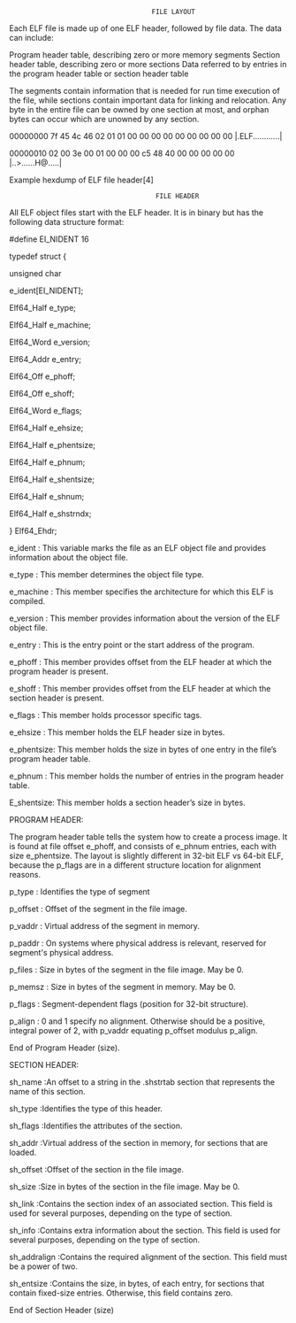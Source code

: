                                         FILE LAYOUT

Each ELF file is made up of one ELF header, followed by file data. The data can include:

Program header table, describing zero or more memory segments
Section header table, describing zero or more sections
Data referred to by entries in the program header table or section header table 

The segments contain information that is needed for run time execution of the file, while sections contain important data for linking and relocation. Any byte in the entire file can be owned by one section at most, and orphan bytes can occur which are unowned by any section.

00000000 7f 45 4c 46 02 01 01 00 00 00 00 00 00 00 00 00 |.ELF............|

00000010 02 00 3e 00 01 00 00 00 c5 48 40 00 00 00 00 00 |..>......H@.....|

Example hexdump of ELF file header[4] 



                                         FILE HEADER



All ELF object files start with the ELF header. It is in binary but has the following data structure format:

#define EI_NIDENT  16
 
typedef struct {

unsigned char

e_ident[EI_NIDENT];

Elf64_Half e_type;

Elf64_Half e_machine;

Elf64_Word e_version;

Elf64_Addr e_entry;

Elf64_Off e_phoff;

Elf64_Off e_shoff;

Elf64_Word e_flags;

Elf64_Half e_ehsize;

Elf64_Half e_phentsize;

Elf64_Half e_phnum;

Elf64_Half e_shentsize;

Elf64_Half e_shnum;

Elf64_Half e_shstrndx;

} Elf64_Ehdr;


e_ident    : This variable marks the file as an ELF object file and provides information about the object file.

e_type     : This member determines the object file type.

e_machine  : This member specifies the architecture for which this ELF is compiled.

e_version  : This member provides information about the version of the ELF object file.

e_entry    : This is the entry point or the start address of the program.

e_phoff    : This member provides offset from the ELF header at which the program header is present.

e_shoff    : This member provides offset from the ELF header at which the section header is present.

e_flags    : This member holds processor specific tags.

e_ehsize   : This member holds the ELF header size in bytes.

e_phentsize: This member holds the size in bytes of one entry in the file’s program header table.

e_phnum    : This member holds the number of entries in the program header table.

E_shentsize: This member holds a section header’s size in bytes.


PROGRAM HEADER:

The program header table tells the system how to create a process image. It is found at file offset e_phoff, and consists of e_phnum entries, each with size e_phentsize. The layout is slightly different in 32-bit ELF vs 64-bit ELF, because the p_flags are in a different structure location for alignment reasons.


p_type   : Identifies the type of segment

p_offset : Offset of the segment in the file image.

p_vaddr	: Virtual address of the segment in memory.

p_paddr	: On systems where physical address is relevant, reserved for segment's physical address.

p_files  : Size in bytes of the segment in the file image. May be 0.

p_memsz	: Size in bytes of the segment in memory. May be 0.

p_flags	: Segment-dependent flags (position for 32-bit structure).

p_align	: 0 and 1 specify no alignment. Otherwise should be a positive, integral power of 2, with p_vaddr equating p_offset modulus p_align.

End of Program Header (size).



SECTION HEADER:

sh_name	    :An offset to a string in the .shstrtab section that represents the name of this section.

sh_type	    :Identifies the type of this header.

sh_flags     :Identifies the attributes of the section.

sh_addr      :Virtual address of the section in memory, for sections that are loaded.

sh_offset    :Offset of the section in the file image.

sh_size	    :Size in bytes of the section in the file image. May be 0.

sh_link	    :Contains the section index of an associated section. This field is used for several purposes, depending on the type of section.

sh_info      :Contains extra information about the section. This field is used for several purposes, depending on the type of section.

sh_addralign :Contains the required alignment of the section. This field must be a power of two.

sh_entsize   :Contains the size, in bytes, of each entry, for sections that contain fixed-size entries. Otherwise, this field contains zero.

End of Section Header (size)
